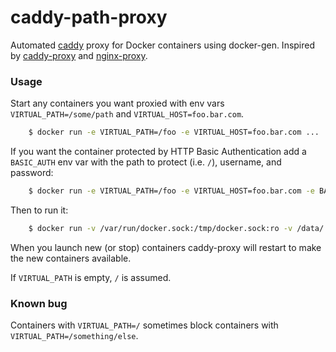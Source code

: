 # caddy-path-proxy
Automated [caddy](https://github.com/mholt/caddy) proxy for Docker containers using docker-gen. Inspired by [caddy-proxy](https://github.com/BlackGlory/caddy-proxy) and [nginx-proxy](https://github.com/jwilder/nginx-proxy).

### Usage

Start any containers you want proxied with env vars `VIRTUAL_PATH=/some/path` and `VIRTUAL_HOST=foo.bar.com`.
```sh
    $ docker run -e VIRTUAL_PATH=/foo -e VIRTUAL_HOST=foo.bar.com ...
```

If you want the container protected by HTTP Basic Authentication add a `BASIC_AUTH` env var with the path to protect (i.e. `/`), username, and password:
```sh
    $ docker run -e VIRTUAL_PATH=/foo -e VIRTUAL_HOST=foo.bar.com -e BASIC_AUTH="/ myname mysecrect" ...
```

Then to run it:
```sh
    $ docker run -v /var/run/docker.sock:/tmp/docker.sock:ro -v /data/.caddy:/root/.caddy --name caddy-proxy -p 80:80 -p 443:443 -e CADDY_OPTIONS="--email youremail@example.com" -d davad/caddy-path-proxy
```

When you launch new (or stop) containers caddy-proxy will restart to make the new containers available.

If `VIRTUAL_PATH` is empty, `/` is assumed.

### Known bug

Containers with `VIRTUAL_PATH=/` sometimes block containers with `VIRTUAL_PATH=/something/else`.
